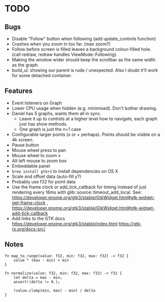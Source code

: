 # TODO

## Bugs
* Disable "Follow" button when following (add update_controls function)
* Crashes when you zoom in too far. (max zoom?)
* Follow before screen is filled leaves a background colour-filled
  hole. (call redraw, redraw handles ViewMode::Following).
* Making the window wider should keep the scrollbar as the same width as the graph.
* build_ui: showing our parent is rude / unexpected. Also I doubt it'll work for some
  detached container.

## Features
* Event listeners on Graph
* Lower CPU usage when hidden (e.g. minimised). Don't bother drawing.
* Daniel has 5 graphs, wants them all in sync.
  * Leave it up to controls at a higher level how to navigate, each graph just has show methods.
  * One graph is just the n=1 case
* Configurable larger points (x or + perhaps). Points should be visible on a 4k screen.
* Pause button
* Mouse wheel press to pan
* Mouse wheel to zoom x
* Alt left mouse to zoom box
* Embeddable panel
* `brew install gtk+3` to install dependencies on OS X
* Scale and offset data (auto-fill y?)
* Probably use f32 for point data
* Use the frame clock or add\_tick\_callback for timing instead of
  just rendering every 16ms with glib::source::timeout\_add\_local.
  See:
  https://developer.gnome.org/gtk3/stable/GtkWidget.html#gtk-widget-get-frame-clock ,
  https://developer.gnome.org/gtk3/stable/GtkWidget.html#gtk-widget-add-tick-callback
* Add links to the GTK docs
  https://developer.gnome.org/gtk3/stable/index.html
  https://gtk-rs.org/docs-src/

## Notes

```
fn map_to_range(value: f32, min: f32, max: f32) -> f32 {
    value * (max - min) + min
}

fn normalize(value: f32, min: f32, max: f32) -> f32 {
    let delta = max - min;
    assert!(delta != 0.);

    (value.clamp(min, max) - min) / delta
}
```
